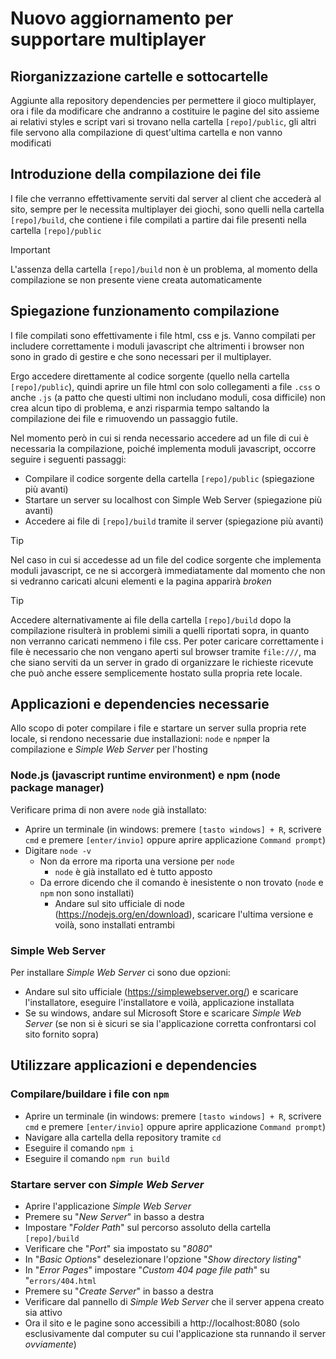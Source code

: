 # Nuovo aggiornamento per supportare multiplayer



## Riorganizzazione cartelle e sottocartelle

Aggiunte alla repository dependencies per permettere il gioco multiplayer, ora i file da modificare che andranno a costituire le pagine del sito assieme ai relativi styles e script vari si trovano nella cartella  `[repo]/public`, gli altri file servono alla compilazione di quest'ultima cartella e non vanno modificati



## Introduzione della compilazione dei file

I file che verranno effettivamente serviti dal server al client che accederà al sito, sempre per le necessita multiplayer dei giochi, sono quelli nella cartella `[repo]/build`, che contiene i file compilati a partire dai file presenti nella cartella `[repo]/public`
> [!IMPORTANT]
> L'assenza della cartella `[repo]/build` non è un problema, al momento della compilazione se non presente viene creata automaticamente



## Spiegazione funzionamento compilazione

I file compilati sono effettivamente i file html, css e js. Vanno compilati per includere correttamente i moduli javascript che altrimenti i browser non sono in grado di gestire e che sono necessari per il multiplayer.

Ergo accedere direttamente al codice sorgente (quello nella cartella `[repo]/public`), quindi aprire un file html con solo collegamenti a file `.css` o anche `.js` (a patto che questi ultimi non includano moduli, cosa difficile) non crea alcun tipo di problema, e anzi risparmia tempo saltando la compilazione dei file e rimuovendo un passaggio futile.

Nel momento però in cui si renda necessario accedere ad un file di cui è necessaria la compilazione, poiché implementa moduli javascript, occorre seguire i seguenti passaggi:
* Compilare il codice sorgente della cartella `[repo]/public` (spiegazione più avanti)
* Startare un server su localhost con Simple Web Server (spiegazione più avanti)
* Accedere ai file di `[repo]/build` tramite il server (spiegazione più avanti)

> [!TIP]
> Nel caso in cui si accedesse ad un file del codice sorgente che implementa moduli javascript, ce ne si accorgerà immediatamente dal momento che non si vedranno caricati alcuni elementi e la pagina apparirà _broken_

> [!TIP] 
> Accedere alternativamente ai file della cartella `[repo]/build` dopo la compilazione risulterà in problemi simili a quelli riportati sopra, in quanto non verranno caricati nemmeno i file css. Per poter caricare correttamente i file è necessario che non vengano aperti sul browser tramite `file:///`, ma che siano serviti da un server in grado di organizzare le richieste ricevute che può anche essere semplicemente hostato sulla propria rete locale.



## Applicazioni e dependencies necessarie
Allo scopo di poter compilare i file e startare un server sulla propria rete locale, si rendono necessarie due installazioni: `node` e `npm`per la compilazione e _Simple Web Server_ per l'hosting

### Node.js (javascript runtime environment) e npm (node package manager)
Verificare prima di non avere `node` già installato:
* Aprire un terminale (in windows: premere `[tasto windows] + R`, scrivere `cmd` e premere `[enter/invio]` oppure aprire applicazione `Command prompt`)
* Digitare `node -v`
  * Non da errore ma riporta una versione per `node`
    * `node` è già installato ed è tutto apposto
  * Da errore dicendo che il comando è inesistente o non trovato (`node` e `npm` non sono installati)
    * Andare sul sito ufficiale di node (https://nodejs.org/en/download), scaricare l'ultima versione e voilà, sono installati entrambi

### Simple Web Server
Per installare _Simple Web Server_ ci sono due opzioni:
* Andare sul sito ufficiale (https://simplewebserver.org/) e scaricare l'installatore, eseguire l'installatore e voilà, applicazione installata
* Se su windows, andare sul Microsoft Store e scaricare _Simple Web Server_ (se non si è sicuri se sia l'applicazione corretta confrontarsi col sito fornito sopra)



## Utilizzare applicazioni e dependencies

### Compilare/buildare i file con `npm`
* Aprire un terminale (in windows: premere `[tasto windows] + R`, scrivere `cmd` e premere `[enter/invio]` oppure aprire applicazione `Command prompt`)
* Navigare alla cartella della repository tramite `cd`
* Eseguire il comando `npm i`
* Eseguire il comando `npm run build`

### Startare server con _Simple Web Server_
* Aprire l'applicazione _Simple Web Server_
* Premere su "_New Server_" in basso a destra
* Impostare "_Folder Path_" sul percorso assoluto della cartella `[repo]/build`
* Verificare che "_Port_" sia impostato su "_8080_"
* In "_Basic Options_" deselezionare l'opzione "_Show directory listing_"
* In "_Error Pages_" impostare "_Custom 404 page file path_" su "`errors/404.html`
* Premere su "_Create Server_" in basso a destra
* Verificare dal pannello di _Simple Web Server_ che il server appena creato sia attivo
* Ora il sito e le pagine sono accessibili a http://localhost:8080 (solo esclusivamente dal computer su cui l'applicazione sta runnando il server _ovviamente_)